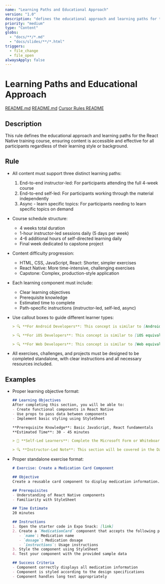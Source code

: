 ```yaml
---
name: "Learning Paths and Educational Approach"
version: "1.0"
description: "defines the educational approach and learning paths for the React Native training course, ensuring content is accessible and effective for all participants regardless of their learning style or background"
priority: "medium"
type: "Content"
globs: 
  - "docs/**/*.md"
  - "docs/slides/**/*.html"
triggers:
  - file_change
  - file_open
alwaysApply: false
---
```


# Learning Paths and Educational Approach

[README.md](mdc:README.md)
[README.md](mdc:docs/README.md)
[Cursor Rules README](mdc:.cursor/README.md)


## Description
This rule defines the educational approach and learning paths for the React Native training course, ensuring content is accessible and effective for all participants regardless of their learning style or background.

## Rule
- All content must support three distinct learning paths:
  1. End-to-end instructor-led: For participants attending the full 4-week course
  2. End-to-end self-led: For participants working through the material independently
  3. Async - learn specific topics: For participants needing to learn specific topics on demand

- Course schedule structure:
  - 4 weeks total duration
  - 1-hour instructor-led sessions daily (5 days per week)
  - 4-6 additional hours of self-directed learning daily
  - Final week dedicated to capstone project

- Content difficulty progression:
  - HTML, CSS, JavaScript, React: Shorter, simpler exercises
  - React Native: More time-intensive, challenging exercises
  - Capstone: Complex, production-style application

- Each learning component must include:
  - Clear learning objectives
  - Prerequisite knowledge
  - Estimated time to complete
  - Path-specific instructions (instructor-led, self-led, async)

- Use callout boxes to guide different learner types:
  ```markdown
  > 🔍 **For Android Developers**: This concept is similar to [Android equivalent]
  
  > 🔍 **For iOS Developers**: This concept is similar to [iOS equivalent]
  
  > 🔍 **For Web Developers**: This concept is similar to [Web equivalent]
  ```

- All exercises, challenges, and projects must be designed to be completed standalone, with clear instructions and all necessary resources included.

## Examples
- Proper learning objective format:
  ```markdown
  ## Learning Objectives
  After completing this section, you will be able to:
  - Create functional components in React Native
  - Use props to pass data between components
  - Implement basic styling using StyleSheet
  
  **Prerequisite Knowledge**: Basic JavaScript, React fundamentals
  **Estimated Time**: 30 - 45 minutes
  
  > 🚀 **Self-Led Learners**: Complete the Microsoft Form or Whiteboard exercise at the end of this section before moving on. For coding exercises, use the provided CodePen or Expo Snack.
  
  > 🔍 **Instructor-Led Note**: This section will be covered in the Day 3 morning session.
  ```

- Proper standalone exercise format:
  ```markdown
  # Exercise: Create a Medication Card Component
  
  ## Objective
  Create a reusable card component to display medication information.
  
  ## Prerequisites
  - Understanding of React Native components
  - Familiarity with StyleSheet
  
  ## Time Estimate
  20 minutes
  
  ## Instructions
  1. Open the starter code in Expo Snack: [link]
  2. Create a `MedicationCard` component that accepts the following props:
     - `name`: Medication name
     - `dosage`: Medication dosage
     - `instructions`: Usage instructions
  3. Style the component using StyleSheet
  4. Test your component with the provided sample data
  
  ## Success Criteria
  - Component correctly displays all medication information
  - Component is styled according to the design specifications
  - Component handles long text appropriately
  
